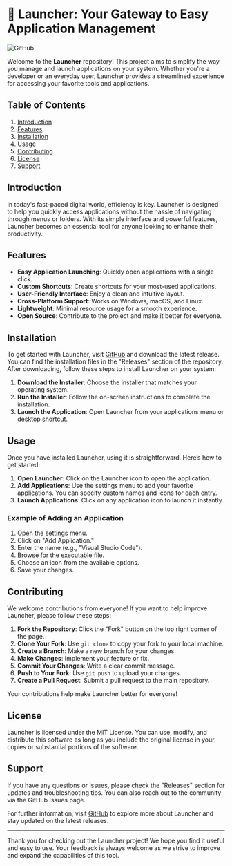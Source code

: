 # 🚀 Launcher: Your Gateway to Easy Application Management

![GitHub](https://img.shields.io/badge/GitHub-Visit%20Us-brightgreen)

Welcome to the **Launcher** repository! This project aims to simplify the way you manage and launch applications on your system. Whether you're a developer or an everyday user, Launcher provides a streamlined experience for accessing your favorite tools and applications.

## Table of Contents

1. [Introduction](#introduction)
2. [Features](#features)
3. [Installation](#installation)
4. [Usage](#usage)
5. [Contributing](#contributing)
6. [License](#license)
7. [Support](#support)

## Introduction

In today's fast-paced digital world, efficiency is key. Launcher is designed to help you quickly access applications without the hassle of navigating through menus or folders. With its simple interface and powerful features, Launcher becomes an essential tool for anyone looking to enhance their productivity.

## Features

- **Easy Application Launching**: Quickly open applications with a single click.
- **Custom Shortcuts**: Create shortcuts for your most-used applications.
- **User-Friendly Interface**: Enjoy a clean and intuitive layout.
- **Cross-Platform Support**: Works on Windows, macOS, and Linux.
- **Lightweight**: Minimal resource usage for a smooth experience.
- **Open Source**: Contribute to the project and make it better for everyone.

## Installation

To get started with Launcher, visit [GitHub](https://github.com) and download the latest release. You can find the installation files in the "Releases" section of the repository. After downloading, follow these steps to install Launcher on your system:

1. **Download the Installer**: Choose the installer that matches your operating system.
2. **Run the Installer**: Follow the on-screen instructions to complete the installation.
3. **Launch the Application**: Open Launcher from your applications menu or desktop shortcut.

## Usage

Once you have installed Launcher, using it is straightforward. Here’s how to get started:

1. **Open Launcher**: Click on the Launcher icon to open the application.
2. **Add Applications**: Use the settings menu to add your favorite applications. You can specify custom names and icons for each entry.
3. **Launch Applications**: Click on any application icon to launch it instantly.

### Example of Adding an Application

1. Open the settings menu.
2. Click on "Add Application."
3. Enter the name (e.g., "Visual Studio Code").
4. Browse for the executable file.
5. Choose an icon from the available options.
6. Save your changes.

## Contributing

We welcome contributions from everyone! If you want to help improve Launcher, please follow these steps:

1. **Fork the Repository**: Click the "Fork" button on the top right corner of the page.
2. **Clone Your Fork**: Use `git clone` to copy your fork to your local machine.
3. **Create a Branch**: Make a new branch for your changes.
4. **Make Changes**: Implement your feature or fix.
5. **Commit Your Changes**: Write a clear commit message.
6. **Push to Your Fork**: Use `git push` to upload your changes.
7. **Create a Pull Request**: Submit a pull request to the main repository.

Your contributions help make Launcher better for everyone!

## License

Launcher is licensed under the MIT License. You can use, modify, and distribute this software as long as you include the original license in your copies or substantial portions of the software.

## Support

If you have any questions or issues, please check the "Releases" section for updates and troubleshooting tips. You can also reach out to the community via the GitHub Issues page.

For further information, visit [GitHub](https://github.com) to explore more about Launcher and stay updated on the latest releases.

---

Thank you for checking out the Launcher project! We hope you find it useful and easy to use. Your feedback is always welcome as we strive to improve and expand the capabilities of this tool.